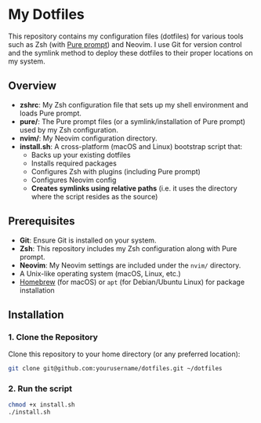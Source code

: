 # My Dotfiles

This repository contains my configuration files (dotfiles) for various tools such as Zsh (with [Pure prompt](https://github.com/sindresorhus/pure)) and Neovim. I use Git for version control and the symlink method to deploy these dotfiles to their proper locations on my system.

## Overview

- **zshrc**: My Zsh configuration file that sets up my shell environment and loads Pure prompt.
- **pure/**: The Pure prompt files (or a symlink/installation of Pure prompt) used by my Zsh configuration.
- **nvim/**: My Neovim configuration directory.
- **install.sh**: A cross-platform (macOS and Linux) bootstrap script that:
  - Backs up your existing dotfiles
  - Installs required packages
  - Configures Zsh with plugins (including Pure prompt)
  - Configures Neovim config
  - **Creates symlinks using relative paths** (i.e. it uses the directory where the script resides as the source)

## Prerequisites

- **Git**: Ensure Git is installed on your system.
- **Zsh**: This repository includes my Zsh configuration along with Pure prompt.
- **Neovim**: My Neovim settings are included under the `nvim/` directory.
- A Unix-like operating system (macOS, Linux, etc.)
- [Homebrew](https://brew.sh/) (for macOS) or `apt` (for Debian/Ubuntu Linux) for package installation

## Installation

### 1. Clone the Repository

Clone this repository to your home directory (or any preferred location):

```bash
git clone git@github.com:yourusername/dotfiles.git ~/dotfiles
```

### 2. Run the script

```bash
chmod +x install.sh
./install.sh
```

